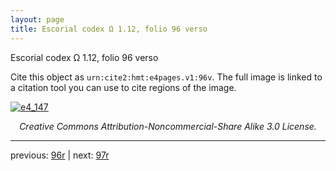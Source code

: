 ```yaml
---
layout: page
title: Escorial codex Ω 1.12, folio 96 verso
---
```


Escorial codex Ω 1.12, folio 96 verso

Cite this object as `urn:cite2:hmt:e4pages.v1:96v`.  The full image is linked to a citation tool you can use to cite regions of the image.

[![e4_147](http://www.homermultitext.org/iipsrv?IIIF=/project/homer/pyramidal/deepzoom/hmt/e4img/2017a/e4_147.tif/full/800,/0/default.jpg)](http://www.homermultitext.org/ict2/?urn=urn:cite2:hmt:e4img.2017a:e4_147) 

<p style="text-align: center; font-style: italic;">Creative Commons Attribution-Noncommercial-Share Alike 3.0 License.</p>

---

previous: [96r](../96r/) | next: [97r](../97r/)